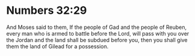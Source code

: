 # Numbers 32:29

And Moses said to them, If the people of Gad and the people of Reuben, every man who is armed to battle before the Lord, will pass with you over the Jordan and the land shall be subdued before you, then you shall give them the land of Gilead for a possession.
